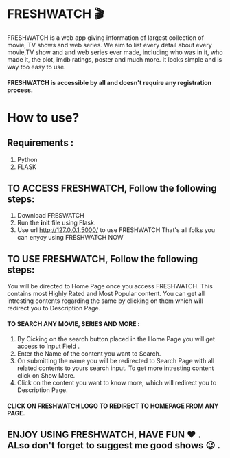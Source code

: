 # FRESHWATCH :clapper:

FRESHWATCH is a web app giving information of largest collection of movie, TV shows and web series. We aim to list every detail about every movie,TV show and and web series ever made, including who was in it, who made it, the plot, imdb ratings, poster and much more. It looks simple and is way too easy to use.

#### FRESHWATCH is accessible by all and doesn't require any registration process. 

# How to use?
## Requirements :
1. Python
2. FLASK

## TO ACCESS FRESHWATCH, Follow the following steps:
1. Download FRESWATCH
2. Run the __init__ file using Flask.
3. Use url http://127.0.0.1:5000/ to use FRESHWATCH
That's all folks you can enyoy using FRESHWATCH NOW

## TO USE FRESHWATCH, Follow the following steps:
   You will be directed to Home Page once you access FRESHWATCH. This contains most Highly Rated and Most Popular content. You can get all intresting contents regarding the same by clicking on them which will redirect you to Description Page.
   
   #### TO SEARCH ANY MOVIE, SERIES AND MORE :
   1. By Cicking on the search button placed in the Home Page you will get access to Input Field .
   2. Enter the Name of the content you want to Search.
   3. On submitting the name you will be redirected to Search Page with all related contents to yours search input. To get more intresting           content click on Show More.
   4. Click on the content you want to know more, which will redirect you to Description Page.
   
   #### CLICK ON FRESHWATCH LOGO TO REDIRECT TO HOMEPAGE FROM ANY PAGE.

   
   ## ENJOY USING FRESHWATCH, HAVE FUN :heart: . ALso don't forget to suggest me good shows :wink: .
